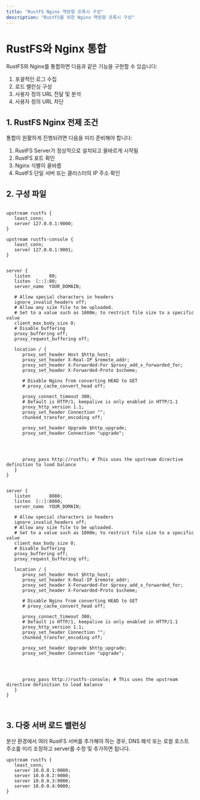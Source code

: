 ```yaml
---
title: "RustFS Nginx 역방향 프록시 구성"
description: "RustFS를 위한 Nginx 역방향 프록시 구성"
---
```



# RustFS와 Nginx 통합

RustFS와 Nginx를 통합하면 다음과 같은 기능을 구현할 수 있습니다:

1. 포괄적인 로그 수집
2. 로드 밸런싱 구성
3. 사용자 정의 URL 전달 및 분석
4. 사용자 정의 URL 차단


## 1. RustFS Nginx 전제 조건

통합이 원활하게 진행되려면 다음을 미리 준비해야 합니다:

1. RustFS Server가 정상적으로 설치되고 올바르게 시작됨
2. RustFS 포트 확인
3. Nginx 식별이 올바름
4. RustFS 단일 서버 또는 클러스터의 IP 주소 확인



## 2. 구성 파일


~~~

upstream rustfs {
   least_conn;
   server 127.0.0.1:9000;
}

upstream rustfs-console {
   least_conn;
   server 127.0.0.1:9001;
}


server {
   listen       80;
   listen  [::]:80;
   server_name  YOUR_DOMAIN;

   # Allow special characters in headers
   ignore_invalid_headers off;
   # Allow any size file to be uploaded.
   # Set to a value such as 1000m; to restrict file size to a specific value
   client_max_body_size 0;
   # Disable buffering
   proxy_buffering off;
   proxy_request_buffering off;

   location / {
      proxy_set_header Host $http_host;
      proxy_set_header X-Real-IP $remote_addr;
      proxy_set_header X-Forwarded-For $proxy_add_x_forwarded_for;
      proxy_set_header X-Forwarded-Proto $scheme;

      # Disable Nginx from converting HEAD to GET
      # proxy_cache_convert_head off;

      proxy_connect_timeout 300;
      # Default is HTTP/1, keepalive is only enabled in HTTP/1.1
      proxy_http_version 1.1;
      proxy_set_header Connection "";
      chunked_transfer_encoding off;

      proxy_set_header Upgrade $http_upgrade;
      proxy_set_header Connection "upgrade";




      proxy_pass http://rustfs; # This uses the upstream directive definition to load balance
   }
}


server {
   listen       8080;
   listen  [::]:8080;
   server_name  YOUR_DOMAIN;

   # Allow special characters in headers
   ignore_invalid_headers off;
   # Allow any size file to be uploaded.
   # Set to a value such as 1000m; to restrict file size to a specific value
   client_max_body_size 0;
   # Disable buffering
   proxy_buffering off;
   proxy_request_buffering off;

   location / {
      proxy_set_header Host $http_host;
      proxy_set_header X-Real-IP $remote_addr;
      proxy_set_header X-Forwarded-For $proxy_add_x_forwarded_for;
      proxy_set_header X-Forwarded-Proto $scheme;

      # Disable Nginx from converting HEAD to GET
      # proxy_cache_convert_head off;

      proxy_connect_timeout 300;
      # Default is HTTP/1, keepalive is only enabled in HTTP/1.1
      proxy_http_version 1.1;
      proxy_set_header Connection "";
      chunked_transfer_encoding off;

      proxy_set_header Upgrade $http_upgrade;
      proxy_set_header Connection "upgrade";




      proxy_pass http://rustfs-console; # This uses the upstream directive definition to load balance
   }
}



~~~


## 3. 다중 서버 로드 밸런싱


분산 환경에서 여러 RustFS 서버를 추가해야 하는 경우, DNS 해석 또는 로컬 호스트 주소를 미리 조정하고 server를 수정 및 추가하면 됩니다.

~~~
upstream rustfs {
   least_conn;
   server 10.0.0.1:9000;
   server 10.0.0.2:9000;
   server 10.0.0.3:9000;
   server 10.0.0.4:9000;
}
~~~
